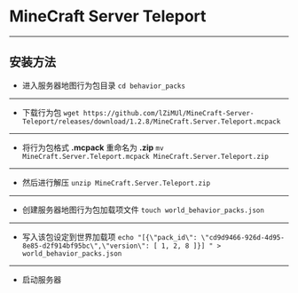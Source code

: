# MineCraft Server Teleport

---

## 安装方法

* 进入服务器地图行为包目录
    ``cd behavior_packs``

---

* 下载行为包
    ``wget https://github.com/lZiMUl/MineCraft-Server-Teleport/releases/download/1.2.8/MineCraft.Server.Teleport.mcpack``

---

* 将行为包格式 **.mcpack** 重命名为 **.zip**
    ``mv MineCraft.Server.Teleport.mcpack MineCraft.Server.Teleport.zip``

---

* 然后进行解压
    ``unzip MineCraft.Server.Teleport.zip``

---

* 创建服务器地图行为包加载项文件
    ``touch world_behavior_packs.json``

---

* 写入该包设定到世界加载项
  ``echo "[{\"pack_id\": \"cd9d9466-926d-4d95-8e85-d2f914bf95bc\",\"version\": [ 1, 2, 8 ]}]
" >  world_behavior_packs.json``

---

* 启动服务器

<style>
hr {
  border-image: linear-gradient(to right, #F00, #0F0 20%, #00F 80%, #000) 1 !important;
}
</style>
